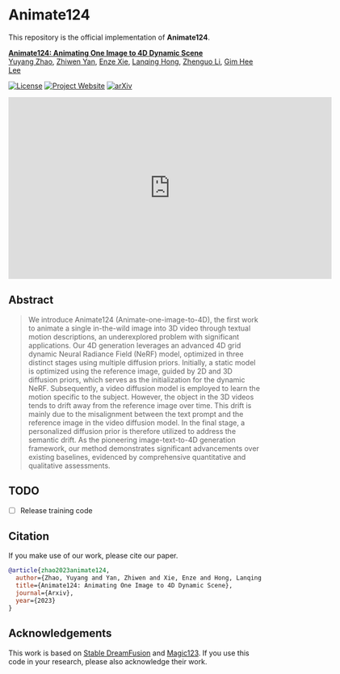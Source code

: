 # Animate124

This repository is the official implementation of **Animate124**.

**[Animate124: Animating One Image to 4D Dynamic Scene](https://arxiv.org/abs/2305.08850)**
<br/>
[Yuyang Zhao](https://yuyangzhao.com), [Zhiwen Yan](https://jokeryan.github.io/about/), [Enze Xie](https://xieenze.github.io/), [Lanqing Hong](https://scholar.google.com.sg/citations?user=2p7x6OUAAAAJ&hl=en), [Zhenguo Li](https://scholar.google.com.sg/citations?user=XboZC1AAAAAJ&hl=en), [Gim Hee Lee](https://www.comp.nus.edu.sg/~leegh/)
<br/>

[![License](https://img.shields.io/badge/License-Apache%202.0-blue.svg)](https://opensource.org/licenses/Apache-2.0) [![Project Website](https://img.shields.io/badge/Project-Website-orange)](https://animate124.github.io/) [![arXiv](https://img.shields.io/badge/arXiv-2305.08850-b31b1b.svg)](https://arxiv.org/abs/2305.08850)

<p align="center">
<iframe width="640" height="360" src="https://www.youtube.com/embed/L_1HCBhz9MM?si=f4pn2uwajrc7BmrM"
        frameborder="0" allow="autoplay; encrypted-media" allowfullscreen></iframe>


## Abstract
> We introduce Animate124 (Animate-one-image-to-4D), the first work to animate a single in-the-wild image into 3D video through textual motion descriptions, an underexplored problem with significant applications. Our 4D generation leverages an advanced 4D grid dynamic Neural Radiance Field (NeRF) model, optimized in three distinct stages using multiple diffusion priors. Initially, a static model is optimized using the reference image, guided by 2D and 3D diffusion priors, which serves as the initialization for the dynamic NeRF. Subsequently, a video diffusion model is employed to learn the motion specific to the subject. However, the object in the 3D videos tends to drift away from the reference image over time. This drift is mainly due to the misalignment between the text prompt and the reference image in the video diffusion model. In the final stage, a personalized diffusion prior is therefore utilized to address the semantic drift. As the pioneering image-text-to-4D generation framework, our method demonstrates significant advancements over existing baselines, evidenced by comprehensive quantitative and qualitative assessments.


## TODO
- [ ] Release training code

## Citation
If you make use of our work, please cite our paper.
```bibtex
@article{zhao2023animate124,
  author={Zhao, Yuyang and Yan, Zhiwen and Xie, Enze and Hong, Lanqing and Li, Zhenguo and Lee, Gim Hee},
  title={Animate124: Animating One Image to 4D Dynamic Scene},
  journal={Arxiv},
  year={2023}
}
```

## Acknowledgements

This work is based on [Stable DreamFusion](https://github.com/ashawkey/stable-dreamfusion) and [Magic123](https://github.com/guochengqian/Magic123). If you use this code in your research, please also acknowledge their work.